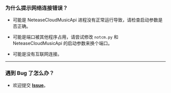 ### 为什么提示网络连接错误？

- 可能是 NeteaseCloudMusicApi 进程没有正常运行导致，请检查启动参数是否正确。

- 可能是端口被其他程序占用，请尝试修改 `notcm.py` 和 NeteaseCloudMusicApi 的启动参数来换个端口。

- 可能是没有互联网连接。

---

### 遇到 Bug 了怎么办？

- 欢迎提交 [**Issue**](https://github.com/NKID00/NotCloudMusic/issues)。
